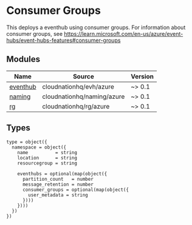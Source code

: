 # Consumer Groups

This deploys a eventhub using consumer groups.
For information about consumer groups, see <https://learn.microsoft.com/en-us/azure/event-hubs/event-hubs-features#consumer-groups>

## Modules

| Name | Source | Version |
|------|--------|---------|
| <a name="module_eventhub"></a> [eventhub](#module\_eventhub) | cloudnationhq/evh/azure | ~> 0.1 |
| <a name="module_naming"></a> [naming](#module\_naming) | cloudnationhq/naming/azure | ~> 0.1 |
| <a name="module_rg"></a> [rg](#module\_rg) | cloudnationhq/rg/azure | ~> 0.1 |

## Types

```hcl
type = object({
  namespace = object({
    name          = string
    location      = string
    resourcegroup = string

    eventhubs = optional(map(object({
      partition_count   = number
      message_retention = number
      consumer_groups = optional(map(object({
        user_metadata = string
      })))
    })))
  })
})
```

